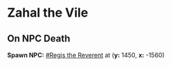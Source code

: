 # Zahal the Vile


## On NPC Death

**Spawn NPC:**  [\#Regis the Reverent](/npc/13042) at (**y:** 1450, **x:** -1560)
